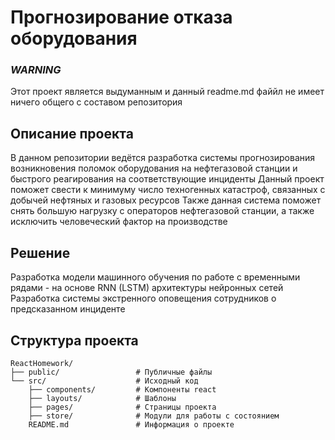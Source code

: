 # Прогнозирование отказа оборудования
### ***WARNING***
Этот проект является выдуманным и данный readme.md файйл не имеет ничего общего с составом репозитория

## Описание проекта
В данном репозитории ведётся разработка системы прогнозирования возникновения поломок оборудования на нефтегазовой станции и быстрого реагирования на соответствующие инциденты
Данный проект поможет свести к минимуму число техногенных катастроф, связанных с добычей нефтяных и газовых ресурсов
Также данная система поможет снять большую нагрузку с операторов нефтегазовой станции, а также исключить человеческий фактор на производстве

## Решение
Разработка модели машинного обучения по работе с временными рядами - на основе RNN (LSTM) архитектуры нейронных сетей
Разработка системы экстренного оповещения сотрудников о предсказанном инциденте

## Структура проекта
```
ReactHomework/
├── public/                 # Публичные файлы
└── src/                    # Исходный код
    ├── components/         # Компоненты react
    ├── layouts/            # Шаблоны
    ├── pages/              # Страницы проекта
    ├── store/              # Модули для работы с состоянием
    README.md               # Информация о проекте
```
